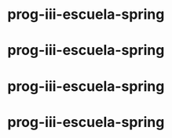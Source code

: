 # prog-iii-escuela-spring
# prog-iii-escuela-spring
# prog-iii-escuela-spring
# prog-iii-escuela-spring
